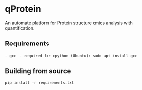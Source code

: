 # qProtein
An automate platform for Protein structure omics analysis with quantification.

## Requirements
`- gcc `
  `- required for cpython (Ubuntu): sudo apt install gcc`

## Building from source
`pip install -r requirements.txt`
